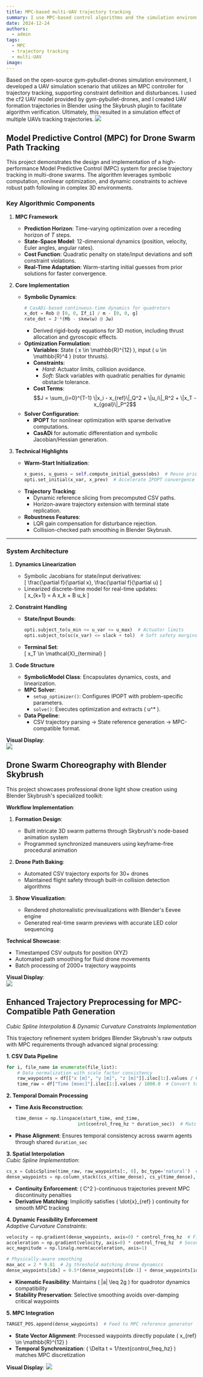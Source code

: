 ```yaml
---
title: MPC-based multi-UAV trajectory tracking
summary: I use MPC-based control algorithms and the simulation environment of gym-pybullet-drones to implement trajectory tracking for multi-UAV simulations!
date: 2024-12-24
authors:
  - admin
tags:
  - MPC
  - trajectory tracking
  - multi-UAV
image:
---
```


Based on the open-source gym-pybullet-drones simulation environment, I developed a UAV simulation scenario that utilizes an MPC controller for trajectory tracking, supporting constraint definition and disturbances. I used the cf2 UAV model provided by gym-pybullet-drones, and I created UAV formation trajectories in Blender using the Skybrush plugin to facilitate algorithm verification. Ultimately, this resulted in a simulation effect of multiple UAVs tracking trajectories. 
![](./7-1.gif)

## Model Predictive Control (MPC) for Drone Swarm Path Tracking

This project demonstrates the design and implementation of a high-performance Model Predictive Control (MPC) system for precise trajectory tracking in multi-drone swarms. The algorithm leverages symbolic computation, nonlinear optimization, and dynamic constraints to achieve robust path following in complex 3D environments.  

### **Key Algorithmic Components**  
1. **MPC Framework**  
   - **Prediction Horizon**: Time-varying optimization over a receding horizon of $T$ steps.  
   - **State-Space Model**: 12-dimensional dynamics (position, velocity, Euler angles, angular rates).  
   - **Cost Function**: Quadratic penalty on state/input deviations and soft constraint violations.  
   - **Real-Time Adaptation**: Warm-starting initial guesses from prior solutions for faster convergence.  

2. **Core Implementation**  
   - **Symbolic Dynamics**:  
     ```python  
     # CasADi-based continuous-time dynamics for quadrotors  
     x_dot = Rob @ [0, 0, Σf_i] / m - [0, 0, g]  
     rate_dot = J⁻¹(Mb - skew(ω) @ Jω)  
     ```  
     - Derived rigid-body equations for 3D motion, including thrust allocation and gyroscopic effects.  
   - **Optimization Formulation**:  
     - **Variables**: State \( x \in \mathbb{R}^{12} \), input \( u \in \mathbb{R}^4 \) (rotor thrusts).  
     - **Constraints**:  
       - *Hard*: Actuator limits, collision avoidance.  
       - *Soft*: Slack variables with quadratic penalties for dynamic obstacle tolerance.  
     - **Cost Terms**:  
       $$J = \sum_{i=0}^{T-1} \|x_i - x_{ref}\|_Q^2 + \|u_i\|_R^2 + \|x_T - x_{goal}\|_P^2$$  
   - **Solver Configuration**:  
     - **IPOPT** for nonlinear optimization with sparse derivative computations.  
     - **CasADi** for automatic differentiation and symbolic Jacobian/Hessian generation.  

3. **Technical Highlights**  
   - **Warm-Start Initialization**:  
     ```python  
     x_guess, u_guess = self.compute_initial_guess(obs)  # Reuse prior solutions  
     opti.set_initial(x_var, x_prev)  # Accelerate IPOPT convergence  
     ```  
   - **Trajectory Tracking**:  
     - Dynamic reference slicing from precomputed CSV paths.  
     - Horizon-aware trajectory extension with terminal state replication.  
   - **Robustness Features**:  
     - LQR gain compensation for disturbance rejection.  
     - Collision-checked path smoothing in Blender Skybrush.  

---

### **System Architecture**  
1. **Dynamics Linearization**  
   - Symbolic Jacobians for state/input derivatives:  
     \[ \frac{\partial f}{\partial x}, \frac{\partial f}{\partial u} \]  
   - Linearized discrete-time model for real-time updates:  
     \[ x_{k+1} = A x_k + B u_k \]  

2. **Constraint Handling**  
   - **State/Input Bounds**:  
     ```python  
     opti.subject_to(u_min <= u_var <= u_max)  # Actuator limits  
     opti.subject_to(sc(x_var) <= slack + tol)  # Soft safety margins  
     ```  
   - **Terminal Set**:  
     \[ x_T \in \mathcal{X}_{terminal} \]  

3. **Code Structure**  
   - **SymbolicModel Class**: Encapsulates dynamics, costs, and linearization.  
   - **MPC Solver**:  
     - `setup_optimizer()`: Configures IPOPT with problem-specific parameters.  
     - `solve()`: Executes optimization and extracts \( u^* \).  
   - **Data Pipeline**:  
     - CSV trajectory parsing → State reference generation → MPC-compatible format.  

**Visual Display**:  
![](./7-1.gif)

## Drone Swarm Choreography with Blender Skybrush

This project showcases professional drone light show creation using Blender Skybrush's specialized toolkit:  

**Workflow Implementation**:  
1. **Formation Design**:  
   - Built intricate 3D swarm patterns through Skybrush's node-based animation system  
   - Programmed synchronized maneuvers using keyframe-free procedural animation  

2. **Drone Path Baking**:  
   - Automated CSV trajectory exports for 30+ drones  
   - Maintained flight safety through built-in collision detection algorithms  

3. **Show Visualization**:  
   - Rendered photorealistic previsualizations with Blender's Eevee engine  
   - Generated real-time swarm previews with accurate LED color sequencing  

**Technical Showcase**:  
- Timestamped CSV outputs for position (XYZ)   
- Automated path smoothing for fluid drone movements  
- Batch processing of 2000+ trajectory waypoints  

**Visual Display**:  
![](./1-2.gif)
## Enhanced Trajectory Preprocessing for MPC-Compatible Path Generation  
*Cubic Spline Interpolation & Dynamic Curvature Constraints Implementation*

This trajectory refinement system bridges Blender Skybrush's raw outputs with MPC requirements through advanced signal processing:

**1. CSV Data Pipeline**  
```python
for i, file_name in enumerate(file_list):
    # Data normalization with scale factor consistency
    raw_waypoints = df[["x [m]", "y [m]", "z [m]"]].iloc[1:].values / 6.0  # Maintain scaling factor
    time_raw = df["Time [msec]"].iloc[1:].values / 1000.0  # Convert to seconds
```

**2. Temporal Domain Processing**  
- **Time Axis Reconstruction**:  
  ```python
  time_dense = np.linspace(start_time, end_time, 
                         int(control_freq_hz * duration_sec))  # Match MPC control frequency
  ```  
- **Phase Alignment**: Ensures temporal consistency across swarm agents through shared `duration_sec`

**3. Spatial Interpolation**  
*Cubic Spline Implementation*:  
```python
cs_x = CubicSpline(time_raw, raw_waypoints[:, 0], bc_type='natural')  # Natural boundary conditions
dense_waypoints = np.column_stack((cs_x(time_dense), cs_y(time_dense), cs_z(time_dense)))
```  
- **Continuity Enforcement**: \( C^2 \)-continuous trajectories prevent MPC discontinuity penalties  
- **Derivative Matching**: Implicitly satisfies \( \dot{x}_{ref} \) continuity for smooth MPC tracking

**4. Dynamic Feasibility Enforcement**  
*Adaptive Curvature Constraints*:  
```python
velocity = np.gradient(dense_waypoints, axis=0) * control_freq_hz  # First derivative
acceleration = np.gradient(velocity, axis=0) * control_freq_hz  # Second derivative
acc_magnitude = np.linalg.norm(acceleration, axis=1)

# Physically-aware smoothing
max_acc = 2 * 9.81  # 2g threshold matching drone dynamics
dense_waypoints[idx] = 0.5*(dense_waypoints[idx-1] + dense_waypoints[idx+1])  # Local averaging
```  
- **Kinematic Feasibility**: Maintains \( \|a\| \leq 2g \) for quadrotor dynamics compatibility  
- **Stability Preservation**: Selective smoothing avoids over-damping critical waypoints

**5. MPC Integration**  
```python
TARGET_POS.append(dense_waypoints)  # Feed to MPC reference generator
```  
- **State Vector Alignment**: Processed waypoints directly populate \( x_{ref} \in \mathbb{R}^{12} \)  
- **Temporal Synchronization**: \( \Delta t = 1/\text{control\_freq\_hz} \) matches MPC discretization

**Visual Display**: 
![](./3-2peg.gif)